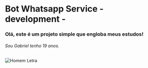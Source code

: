 # Bot Whatsapp Service - development -
### Olá, este é um projeto simple que engloba meus estudos!

###### Sou Gabriel tenho 19 anos.

![Homem Letra](http://infeduc.pbworks.com/f/Gif%20homem%20letrado.gif)
